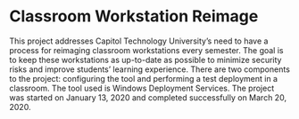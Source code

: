 # Classroom Workstation Reimage
This project addresses Capitol Technology University’s need to have a process for reimaging classroom workstations every semester. The goal is to keep these workstations as up-to-date as possible to minimize security risks and improve students’ learning experience. There are two components to the project: configuring the tool and performing a test deployment in a classroom. The tool used is Windows Deployment Services. The project was started on January 13, 2020 and completed successfully on March 20, 2020.
